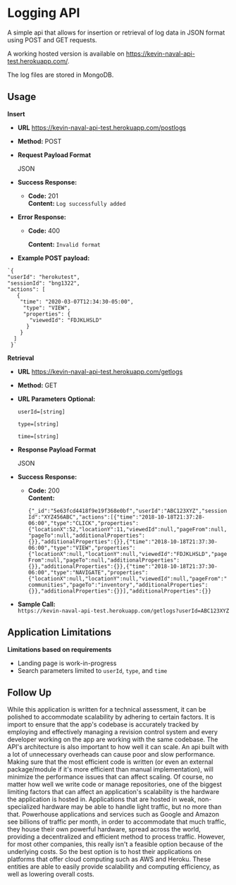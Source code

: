 # Logging API
 A simple api that allows for insertion or retrieval of log data in JSON format using POST and GET requests.
 
 A working hosted version is available on https://kevin-naval-api-test.herokuapp.com/.
 
 The log files are stored in MongoDB.

**Usage**
---
**Insert**
 * **URL**
  https://kevin-naval-api-test.herokuapp.com/postlogs
 
 * **Method:**
  POST
   
  * **Request Payload Format**
  
    JSON
   
   * **Success Response:**
   
     * **Code:** 201<br/>
      **Content:** `Log successfully added`
    
   * **Error Response:**
   
     * **Code:** 400
    
       **Content:** `Invalid format`
       
   * **Example POST payload:**
   
    `{
    "userId": "herokutest",
    "sessionId": "bng1322",
    "actions": [
       {
        "time": "2020-03-07T12:34:30-05:00",
         "type": "VIEW",
         "properties": {
           "viewedId": "FDJKLHSLD"
          }
        }
      ]
     }`



**Retrieval**
 * **URL**
  https://kevin-naval-api-test.herokuapp.com/getlogs
 
 * **Method:**
  GET
 
 * **URL Parameters**
  **Optional:**
  
   `userId=[string]`
   
   `type=[string]`
   
   `time=[string]`
   
  * **Response Payload Format**
  
    JSON
   
   * **Success Response:**
   
     * **Code:** 200<br/>
       **Content:**
      
        `{"_id":"5e63fcd4418f9e19f368e0bf","userId":"ABC123XYZ","sessionId":"XYZ456ABC","actions":[{"time":"2018-10-18T21:37:28-06:00","type":"CLICK","properties":{"locationX":52,"locationY":11,"viewedId":null,"pageFrom":null,"pageTo":null,"additionalProperties":{}},"additionalProperties":{}},{"time":"2018-10-18T21:37:30-06:00","type":"VIEW","properties":{"locationX":null,"locationY":null,"viewedId":"FDJKLHSLD","pageFrom":null,"pageTo":null,"additionalProperties":{}},"additionalProperties":{}},{"time":"2018-10-18T21:37:30-06:00","type":"NAVIGATE","properties":{"locationX":null,"locationY":null,"viewedId":null,"pageFrom":"communities","pageTo":"inventory","additionalProperties":{}},"additionalProperties":{}}],"additionalProperties":{}}`
    
   * **Sample Call:**<br/>
     `https://kevin-naval-api-test.herokuapp.com/getlogs?userId=ABC123XYZ`
     
**Application Limitations**
---
 **Limitations based on requirements**
 * Landing page is work-in-progress
 * Search parameters limited to `userId`, `type`, and `time`
     
 
**Follow Up**
---
 While this application is written for a technical assessment, it can be polished to accommodate scalability by adhering to certain factors. It is import to ensure that the app's codebase is accurately tracked by employing and effectively managing a revision control system and every developer working on the app are working with the same codebase. The API's architecture is also important to how well it can scale. An api built with a lot of unnecessary overheads can cause poor and slow performance. Making sure that the most efficient code is written (or even an external package/module if it's more efficient than manual implementation), will minimize the performance issues that can affect scaling. Of course, no matter how well we write code or manage repositories, one of the biggest limiting factors that can affect an application's scalability is the hardware the application is hosted in. Applications that are hosted in weak, non-specialized hardware may be able to handle light traffic, but no more than that. Powerhouse applications and services such as Google and Amazon see billions of traffic per month, in order to accommodate that much traffic, they house their own powerful hardware, spread across the world, providing a decentralized and efficient method to process traffic. However, for most other companies, this really isn't a feasible option because of the underlying costs. So the best option is to host their applications on platforms that offer cloud computing such as AWS and Heroku. These entities are able to easily provide scalability and computing efficiency, as well as lowering overall costs.
